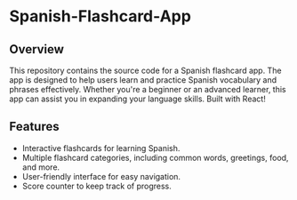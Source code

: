 # Spanish-Flashcard-App

## Overview

This repository contains the source code for a Spanish flashcard app. The app is designed to help users learn and practice Spanish vocabulary and phrases effectively. Whether you're a beginner or an advanced learner, this app can assist you in expanding your language skills. Built with React!

## Features

- Interactive flashcards for learning Spanish.
- Multiple flashcard categories, including common words, greetings, food, and more.
- User-friendly interface for easy navigation.
- Score counter to keep track of progress.
